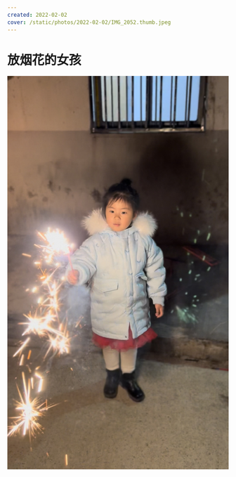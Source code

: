 ```yaml
---
created: 2022-02-02
cover: /static/photos/2022-02-02/IMG_2052.thumb.jpeg
---
```


# 放烟花的女孩

![](/static/photos/2022-02-02/IMG_2052.jpeg)
